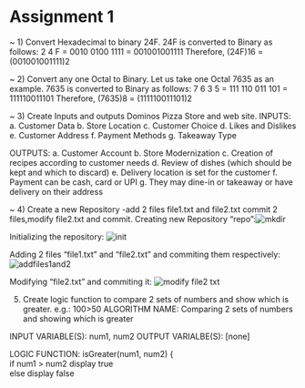 # Assignment 1

~ 1)	Convert Hexadecimal to binary 24F.
24F is converted to Binary as follows:
2 4 F
= 0010 0100 1111
= 001001001111
Therefore, (24F)16 = (001001001111)2


~ 2)	Convert any one Octal to Binary.
Let us take one Octal 7635 as an example. 7635 is converted to Binary as follows:
7 6 3 5
= 111 110 011 101
= 111110011101
Therefore, (7635)8 = (111110011101)2


~ 3)	Create Inputs and outputs Dominos Pizza Store and web site.
INPUTS:
a.	Customer Data
b.	Store Location
c.	Customer Choice
d.	Likes and Dislikes
e.	Customer Address
f.	Payment Methods
g.	Takeaway Type

OUTPUTS:
a.	Customer Account
b.	Store Modernization
c.	Creation of recipes according to customer needs
d.	Review of dishes (which should be kept and which to discard)
e.	Delivery location is set for the customer
f.	Payment can be cash, card or UPI
g.	They may dine-in or takeaway or have delivery on their address




~ 4)	Create a new Repository -add 2 files file1.txt and file2.txt commit 2 files,modify file2.txt and commit. 
Creating new Repository “repo”:![mkdir](https://user-images.githubusercontent.com/80207796/213917272-1d82dfcf-82c8-4429-870c-944523915b17.png)
 
Initializing the repository:
![init](https://user-images.githubusercontent.com/80207796/213917350-2e02cdd3-2878-4691-b2d2-f8f76322f7a7.png)

Adding 2 files “file1.txt” and “file2.txt” and commiting them respectively:
![addfiles1and2](https://user-images.githubusercontent.com/80207796/213917360-e578f4f4-f16c-424d-8940-d80ef08deb17.png)

Modifying “file2.txt” and commiting it:
 ![modify file2 txt](https://user-images.githubusercontent.com/80207796/213917370-7487316b-9afb-4d48-b648-ca7057cd0767.png)




5)	Create logic function to compare 2 sets of numbers and show which is greater. e.g.: 100>50
ALGORITHM NAME: 
Comparing 2 sets of numbers and showing which is greater

INPUT VARIABLE(S): num1, num2
OUTPUT VARIALBE(S): [none]

LOGIC FUNCTION: 
isGreater(num1, num2)
{    
    if num1  > num2
        display true     
    else 
        display false
